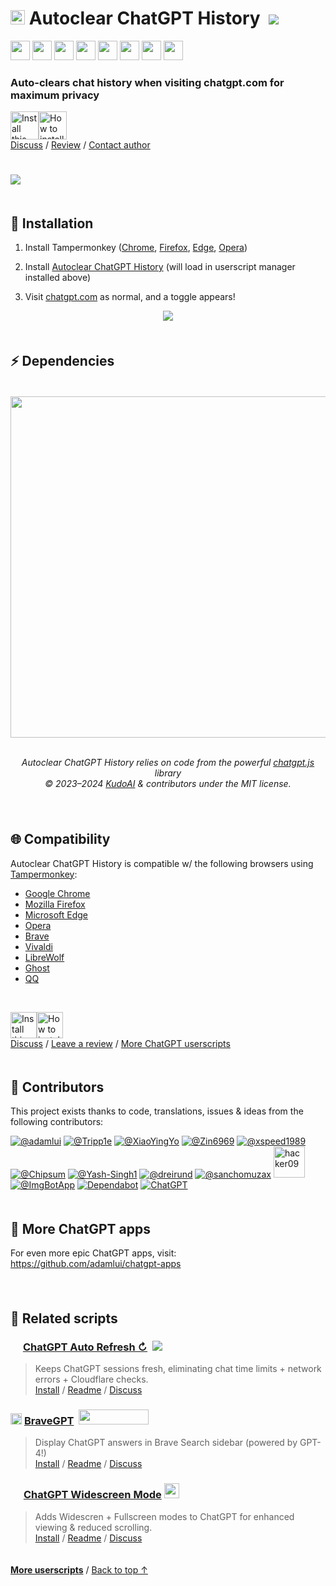 # <picture><source type="image/png" media="(prefers-color-scheme: dark)" srcset="https://media.autoclearchatgpt.com/images/icons/openai/white/icon512.png"><img width=23 src="https://media.autoclearchatgpt.com/images/icons/openai/black/icon512.png"></picture> Autoclear ChatGPT History &nbsp;[![](https://img.shields.io/twitter/url/http/shields.io.svg?style=social)](https://twitter.com/intent/tweet?text=Tired%20of%20cluttered%20ChatGPT%20chat%20history%3F%20Auto-clear%20it%20w%2F%20this%20plug-in%21&url=https://github.autoclearchatgpt.com&hashtags=javascript,openai,chatgpt)

<a href="https://greasyfork.autoclearchatgpt.com"><img height=31 src="https://img.shields.io/greasyfork/dt/460805?label=Users&logo=weightsandbiases&logoColor=white&labelColor=464646&color=2bbbd8&style=for-the-badge"></a>
<a href="../LICENSE.md"><img height=31 src="https://img.shields.io/badge/License-MIT-orange.svg?logo=internetarchive&logoColor=white&labelColor=464646&style=for-the-badge"></a>
<a href="https://github.autoclearchatgpt.com/commits"><img height=31 src="https://img.shields.io/github/commit-activity/m/adamlui/autoclear-chatgpt-history?label=Commits&logo=github&logoColor=white&labelColor=464646&color=7bb7fc&style=for-the-badge"></a>
<a href="https://www.codefactor.io/repository/github/adamlui/autoclear-chatgpt-history"><img height=31 src="https://img.shields.io/codefactor/grade/github/adamlui/autoclear-chatgpt-history?label=Code+Quality&logo=codefactor&logoColor=white&labelColor=464646&color=b5fc7b&style=for-the-badge"></a>
<a href="https://github.com/KudoAI/chatgpt.js?utm_source=autoclear_chatgpt_history&utm_content=github_shield"><img height=31 src="https://img.shields.io/badge/Powered_by-chatgpt.js-black?logo=gamejolt&logoColor=white&labelColor=464646&style=for-the-badge"></a>
<a href="https://sonarcloud.io/component_measures?metric=new_vulnerabilities&id=adamlui_autoclear-chatgpt-history"><img height=31 src="https://img.shields.io/badge/dynamic/json?url=https%3A%2F%2Fsonarcloud.io%2Fapi%2Fmeasures%2Fcomponent%3Fcomponent%3Dadamlui_autoclear-chatgpt-history%26metricKeys%3Dvulnerabilities&query=%24.component.measures.0.value&style=for-the-badge&logo=sonarcloud&logoColor=white&labelColor=464646&label=Vulnerabilities&color=gold"></a>
<a href="https://github.com/awesome-scripts/awesome-userscripts#chatgpt"><img height=31 src="https://img.shields.io/badge/Mentioned_in-Awesome-fc7bb7?logo=awesomelists&logoColor=white&labelColor=464646&style=for-the-badge"></a>
<a href="https://autoclearchatgpt.com?utm_source=autoclear_chatgpt_history&utm_content=github_shield"><img height=31 src="https://img.shields.io/badge/web-www.autoclearchatgpt.com-lightgrey?logo=dribbble&logoColor=white&labelColor=464646&style=for-the-badge"></a>

### Auto-clears chat history when visiting chatgpt.com for maximum privacy

<a href="https://greasyfork.autoclearchatgpt.com"><img height=45 title="Install this script" src="https://media.autoclearchatgpt.com/images/buttons/greasy-fork/install-button.svg"></a><a href="#-installation"><img height=45 title="How to install" src="https://media.autoclearchatgpt.com/images/buttons/greasy-fork/help-button.svg"></a>
<br>
[Discuss](https://github.autoclearchatgpt.com/discussions) /
[Review](https://greasyfork.autoclearchatgpt.com/feedback#post-discussion) /
[Contact author](https://github.com/adamlui)

#

![](https://media.autoclearchatgpt.com/images/screenshots/demo.png)
<br>

<img height=6px width="100%" src="https://media.autoclearchatgpt.com/images/separators/gradient-aqua.png">

## 🚀 Installation

1. Install Tampermonkey ([Chrome](https://chrome.google.com/webstore/detail/tampermonkey/dhdgffkkebhmkfjojejmpbldmpobfkfo), [Firefox](https://addons.mozilla.org/firefox/addon/tampermonkey/), [Edge](https://microsoftedge.microsoft.com/addons/detail/tampermonkey/iikmkjmpaadaobahmlepeloendndfphd), [Opera](https://addons.opera.com/extensions/details/tampermonkey-beta/))

2. Install [Autoclear ChatGPT History](https://greasyfork.autoclearchatgpt.com) (will load in userscript manager installed above)

3. Visit [chatgpt.com](https://chatgpt.com) as normal, and a toggle appears!

<div align="center">

![](https://media.autoclearchatgpt.com/images/screenshots/sidebar-toggle-on.png)

</div>

<img height=6px width="100%" src="https://media.autoclearchatgpt.com/images/separators/gradient-aqua.png">

## ⚡ Dependencies

<h6>
<div align="center">
<br>

<a href="https://chatgpt.js.org">
    <picture>
        <source type="image/png" media="(prefers-color-scheme: dark)" srcset="https://media.chatgptjs.org/images/logos/chatgpt.js/flat/white/logo600x62.png">
        <img width=546 src="https://media.chatgptjs.org/images/logos/chatgpt.js/flat/black/logo600x62.png">
    </picture>
</a>
<br><br>

Autoclear ChatGPT History relies on code from the powerful <a href="https://github.com/KudoAI/chatgpt.js">chatgpt.js</a> library
<br>© 2023–2024 <a href="https://www.kudoai.com">KudoAI</a> & contributors under the MIT license.

</div>
</h6>

<img height=6px width="100%" src="https://media.autoclearchatgpt.com/images/separators/gradient-aqua.png">

## 🌐 Compatibility

Autoclear ChatGPT History is compatible w/ the following browsers using [Tampermonkey](https://www.tampermonkey.net/):

- [Google Chrome](https://www.chrome.com)
- [Mozilla Firefox](https://www.firefox.com)
- [Microsoft Edge](https://www.microsoft.com/edge)
- [Opera](https://www.opera.com)
- [Brave](https://brave.com)
- [Vivaldi](https://vivaldi.com)
- [LibreWolf](https://librewolf.net/)
- [Ghost](https://ghostbrowser.com/)
- [QQ](https://browser.qq.com/)

<br>

<a href="https://greasyfork.autoclearchatgpt.com"><img height=42 title="Install this script" src="https://media.autoclearchatgpt.com/images/buttons/greasy-fork/install-button.svg"></a><a href="#-installation"><img height=42 title="How to install" src="https://media.autoclearchatgpt.com/images/buttons/greasy-fork/help-button.svg"></a>
<br>
[Discuss](https://github.autoclearchatgpt.com/discussions) / 
[Leave a review](https://greasyfork.autoclearchatgpt.com/feedback#post-discussion) /
[More ChatGPT userscripts](https://github.com/adamlui/userscripts/tree/master/chatgpt)

<img height=6px width="100%" src="https://media.autoclearchatgpt.com/images/separators/gradient-aqua.png">

## 🧠 Contributors

This project exists thanks to code, translations, issues & ideas from the following contributors:

[![](https://images.weserv.nl/?url=https://avatars.githubusercontent.com/u/10906554?first-contrib=2023.02.26&h=50&w=50&mask=circle&maxage=7d "@adamlui")](https://github.com/adamlui)
[![](https://images.weserv.nl/?url=https://avatars.githubusercontent.com/u/102437240?first-contrib=2023.02.25-autoclear-idea&h=50&w=50&mask=circle&maxage=7d "@Tripp1e")](https://github.com/Tripp1e)
[![](https://images.weserv.nl/?url=https://avatars.githubusercontent.com/u/54934866?first-contrib=2023.03.23-freegpt-support&h=50&w=50&mask=circle&maxage=7d "@XiaoYingYo")](https://github.com/XiaoYingYo)
[![](https://images.weserv.nl/?url=https://avatars.githubusercontent.com/u/131989355?first-contrib=2023.04.27-doc-translations&h=50&w=50&mask=circle&maxage=7d "@Zin6969")](https://github.com/Zin6969)
[![](https://images.weserv.nl/?url=https://avatars.githubusercontent.com/u/5162926?first-contrib=2023.11.27-ui-change-report&h=50&w=50&mask=circle&maxage=7d "@xspeed1989")](https://github.com/xspeed1989)
[![](https://images.weserv.nl/?url=https://avatars.githubusercontent.com/u/37517008?first-contrib=2023.12.05-first-button-bug-report&h=50&w=50&mask=circle&maxage=7d "@Chipsum")](https://github.com/Chipsum)
[![](https://images.weserv.nl/?url=https://avatars.githubusercontent.com/u/53054099?first-contrib=2023.1.31-added-eslint-plugin-userscripts&h=50&w=50&mask=circle&maxage=7d "@Yash-Singh1")](https://github.com/Yash-Singh1)
[![](https://images.weserv.nl/?url=https://avatars.githubusercontent.com/u/1590519?first-contrib=2024.02.16-add-sri-hashes-suggestion&h=50&w=50&mask=circle&maxage=7d "@dreirund")](https://github.com/dreirund)
[![](https://images.weserv.nl/?url=https://avatars.githubusercontent.com/u/2911588?first-contrib=2023.2.26-truncate-toggle-label-idea&h=50&w=50&mask=circle&maxage=7d "@sanchomuzax")](https://github.com/sanchomuzax)
<a href="https://greasyfork.org/users/670188-hacker09"><picture><source type="image/png" media="(prefers-color-scheme: dark)" srcset="https://media.autoclearchatgpt.com/images/icons/web-stores/greasy-fork/white/icon50.png"><img width=50 src="https://media.autoclearchatgpt.com/images/icons/web-stores/greasy-fork/black/icon50.png?first-contrib=2023.6.7-toggle-unreliable-alert" title="hacker09"></picture></a>
[![](https://images.weserv.nl/?url=https://avatars.githubusercontent.com/u/31427850?h=50&w=50&mask=circle&maxage=7d "@ImgBotApp")](https://github.com/ImgBotApp)
[![](https://images.weserv.nl/?url=https://avatars.githubusercontent.com/in/29110&h=50&w=50&mask=circle&maxage=7d "Dependabot")](https://github.com/dependabot)
<a href="https://chatgpt.com"><picture><source type="image/png" media="(prefers-color-scheme: dark)" srcset="https://images.weserv.nl/?url=https://media.autoclearchatgpt.com/images/icons/platforms/chatgpt/black-on-white/icon50.png?h=50&w=50&mask=circle&maxage=7d"><img src="https://images.weserv.nl/?url=https://media.autoclearchatgpt.com/images/icons/platforms/chatgpt/white-on-black/icon50.png?h=50&w=50&mask=circle&maxage=7d" title="ChatGPT"></picture></a>

<img height=6px width="100%" src="https://media.autoclearchatgpt.com/images/separators/gradient-aqua.png">

## 🤖 More ChatGPT apps

For even more epic ChatGPT apps, visit: https://github.com/adamlui/chatgpt-apps
<br><br>

<img height=6px width="100%" src="https://media.autoclearchatgpt.com/images/separators/gradient-aqua.png">

## 📜 Related scripts

### <picture><source type="image/png" media="(prefers-color-scheme: dark)" srcset="https://media.chatgptautorefresh.com/images/icons/openai/white/icon16.png"><img width=16 src="https://media.chatgptautorefresh.com/images/icons/openai/black/icon16.png"></picture> [ChatGPT Auto Refresh ↻](https://chatgptautorefresh.com) &nbsp;<a href="https://github.com/awesome-scripts/awesome-userscripts#chatgpt"><img src="https://media.chatgptautorefresh.com/images/badges/awesome/badge.svg"></a>

> Keeps ChatGPT sessions fresh, eliminating chat time limits + network errors + Cloudflare checks.
<br>[Install](https://github.com/adamlui/chatgpt-auto-refresh#-installation) / 
[Readme](https://github.com/adamlui/chatgpt-auto-refresh#readme) / 
[Discuss](https://github.chatgptautorefresh.com/discussions)

### <img src="https://media.bravegpt.com/images/icons/bravegpt/icon48.png" width=18> [BraveGPT](https://bravegpt.com) &nbsp;<a href="https://www.producthunt.com/posts/bravegpt?utm_source=badge-featured&utm_medium=badge&utm_souce=badge-bravegpt"><img src="https://api.producthunt.com/widgets/embed-image/v1/featured.svg?post_id=385630&theme=light" width="112" height="24" /></a>

> Display ChatGPT answers in Brave Search sidebar (powered by GPT-4!)
<br>[Install](https://github.bravegpt.com/#-installation) / 
[Readme](https://github.bravegpt.com/#readme) / 
[Discuss](https://github.bravegpt.com/discussions)

### <img width=17 src="https://media.chatgptwidescreen.com/images/icons/widescreen-robot-emoji/icon32.png"> [ChatGPT Widescreen Mode](https://chatgptwidescreen.com) <img src="https://media.chatgptwidescreen.com/images/badges/product-hunt/product-of-the-week-2-larger-centered-rounded-light.svg" width="auto" height="24" />

> Adds Widescren + Fullscreen modes to ChatGPT for enhanced viewing & reduced scrolling.
<br>[Install](https://github.com/adamlui/chatgpt-widescreen#-installation) / 
[Readme](https://github.com/adamlui/chatgpt-widescreen#readme) / 
[Discuss](https://github.chatgptwidescreen.com/discussions)

<img height=6px width="100%" src="https://media.autoclearchatgpt.com/images/separators/gradient-aqua.png">
  
<a href="https://github.com/adamlui/userscripts">**More userscripts**</a> / 
<a href="#-autoclear-chatgpt-history-">Back to top ↑</a>
